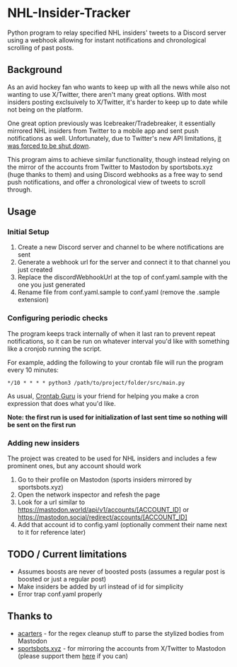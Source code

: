 # NHL-Insider-Tracker
Python program to relay specified NHL insiders' tweets to a Discord server using a webhook allowing for instant notifications and chronological scrolling of past posts.

## Background

As an avid hockey fan who wants to keep up with all the news while also not wanting to use X/Twitter, there aren't many great options. With most insiders posting exclsuively to X/Twitter, it's harder to keep up to date while not being on the platform. 

One great option previously was Icebreaker/Tradebreaker, it essentially mirrored NHL insiders from Twitter to a mobile app and sent push notifications as well. Unfortunately, due to Twitter's new API limitations, [it was forced to be shut down](https://mattjennings.io/blog/tradebreaker-is-shutting-down).

This program aims to achieve similar functionality, though instead relying on the mirror of the accounts from Twitter to Mastodon by sportsbots.xyz (huge thanks to them) and using Discord webhooks as a free way to send push notifications, and offer a chronological view of tweets to scroll through. 

## Usage

### Initial Setup
1. Create a new Discord server and channel to be where notifications are sent
2. Generate a webhook url for the server and connect it to that channel you just created
3. Replace the discordWebhookUrl at the top of conf.yaml.sample with the one you just generated
4. Rename file from conf.yaml.sample to conf.yaml (remove the .sample extension)

### Configuring periodic checks
The program keeps track internally of when it last ran to prevent repeat notifications, so it can be run on whatever interval you'd like with something like a cronjob running the script. 

For example, adding the following to your crontab file will run the program every 10 minutes:

```
*/10 * * * * python3 /path/to/project/folder/src/main.py
```

As usual, [Crontab Guru](https://crontab.guru) is your friend for helping you make a cron expression that does what you'd like.

**Note: the first run is used for initialization of last sent time so nothing will be sent on the first run**

### Adding new insiders

The project was created to be used for NHL insiders and includes a few prominent ones, but any account should work

1. Go to their profile on Mastodon (sports insiders mirrored by sportsbots.xyz)
2. Open the network inspector and refesh the page
3. Look for a url similar to https://mastodon.world/api/v1/accounts/[ACCOUNT_ID] or https://mastodon.social/redirect/accounts/[ACCOUNT_ID]
4. Add that account id to config.yaml (optionally comment their name next to it for reference later)

## TODO / Current limitations
- Assumes boosts are never of boosted posts (assumes a regular post is boosted or just a regular post)
- Make insiders be added by url instead of id for simplicity
- Error trap conf.yaml properly

## Thanks to
- [acarters](https://github.com/acarters) - for the regex cleanup stuff to parse the stylized bodies from Mastodon
- [sportsbots.xyz](https://www.sportsbots.xyz/) - for mirroring the accounts from X/Twitter to Mastodon (please support them [here](https://www.buymeacoffee.com/sportsbots) if you can)